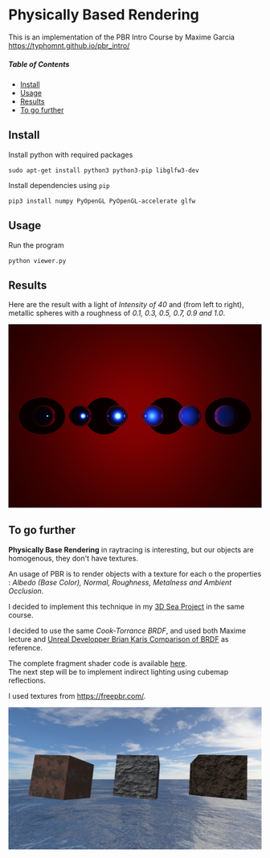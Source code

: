 # Physically Based Rendering

This is an implementation of the PBR Intro Course by Maxime Garcia  
https://typhomnt.github.io/pbr_intro/

##### Table of Contents  
* [Install](#install)  
* [Usage](#usage)  
* [Results](#results)  
* [To go further](#to-go-further)

## Install

Install python with required packages
```console
sudo apt-get install python3 python3-pip libglfw3-dev
```

Install dependencies using `pip`
```console
pip3 install numpy PyOpenGL PyOpenGL-accelerate glfw
```

## Usage

Run the program
```console
python viewer.py
```

## Results

Here are the result with a light of *Intensity of 40* and (from left to right), metallic spheres with a roughness of *0.1, 0.3, 0.5, 0.7, 0.9 and 1.0*.

![Core](media/pbr_result.png)

## To go further

**Physically Base Rendering** in raytracing is interesting, but our objects are homogenous, they don't have textures.

An usage of PBR is to render objects with a texture for each o the properties : *Albedo (Base Color), Normal, Roughness, Metalness and Ambient Occlusion*.

I decided to implement this technique in my [3D Sea Project](https://github.com/Eikins/3D-Sea-Project) in the same course.

I decided to use the same *Cook-Torrance BRDF*, and used both Maxime lecture and [Unreal Developper Brian Karis Comparison of BRDF](http://graphicrants.blogspot.com/2013/08/specular-brdf-reference.html) as reference.

The complete fragment shader code is available [here](media/pbr.v.glsl).  
The next step will be to implement indirect lighting using cubemap reflections.

I used textures from https://freepbr.com/.

![PBR Sea](media/pbr_sea.jpg)